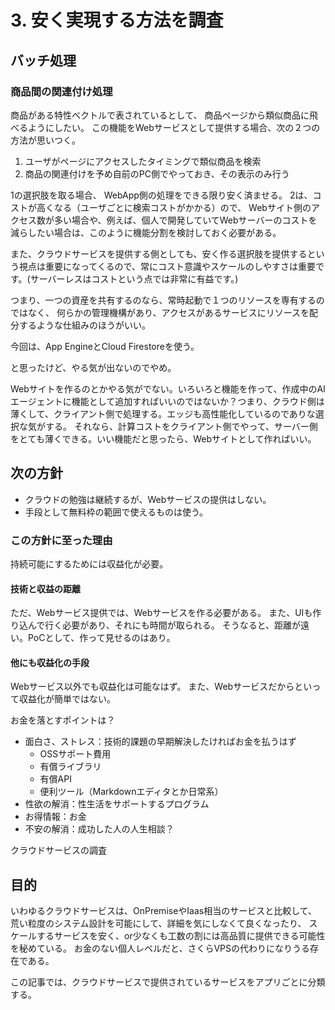 # 3. 安く実現する方法を調査
## バッチ処理
### 商品間の関連付け処理
商品がある特性ベクトルで表されているとして、
商品ページから類似商品に飛べるようにしたい。
この機能をWebサービスとして提供する場合、次の２つの方法が思いつく。
 
1. ユーザがページにアクセスしたタイミングで類似商品を検索
2. 商品の関連付けを予め自前のPC側でやっておき、その表示のみ行う

1の選択肢を取る場合、
WebApp側の処理をできる限り安く済ませる。
2は、コストが高くなる（ユーザごとに検索コストがかかる）ので、
Webサイト側のアクセス数が多い場合や、例えば、個人で開発していてWebサーバーのコストを減らしたい場合は、このように機能分割を検討しておく必要がある。

また、クラウドサービスを提供する側としても、安く作る選択肢を提供するという視点は重要になってくるので、常にコスト意識やスケールのしやすさは重要です。(サーバーレスはコストという点では非常に有益です。)

つまり、一つの資産を共有するのなら、常時起動で１つのリソースを専有するのではなく、
何らかの管理機構があり、アクセスがあるサービスにリソースを配分するような仕組みのほうがいい。

今回は、App EngineとCloud Firestoreを使う。

と思ったけど、やる気が出ないのでやめ。

Webサイトを作るのとかやる気がでない。いろいろと機能を作って、作成中のAIエージェントに機能として追加すればいいのではないか？つまり、クラウド側は薄くして、クライアント側で処理する。エッジも高性能化しているのでありな選択な気がする。
それなら、計算コストをクライアント側でやって、サーバー側をとても薄くできる。いい機能だと思ったら、Webサイトとして作ればいい。

## 次の方針
* クラウドの勉強は継続するが、Webサービスの提供はしない。
* 手段として無料枠の範囲で使えるものは使う。

### この方針に至った理由
持続可能にするためには収益化が必要。

#### 技術と収益の距離
ただ、Webサービス提供では、Webサービスを作る必要がある。
また、UIも作り込んで行く必要があり、それにも時間が取られる。
そうなると、距離が遠い。PoCとして、作って見せるのはあり。

#### 他にも収益化の手段
Webサービス以外でも収益化は可能なはず。
また、Webサービスだからといって収益化が簡単ではない。

お金を落とすポイントは？

* 面白さ、ストレス：技術的課題の早期解決したければお金を払うはず
  * OSSサポート費用
  * 有償ライブラリ
  * 有償API
  * 便利ツール（Markdownエディタとか日常系）
* 性欲の解消：性生活をサポートするプログラム
* お得情報：お金
* 不安の解消：成功した人の人生相談？

クラウドサービスの調査
## 目的
いわゆるクラウドサービスは、OnPremiseやIaas相当のサービスと比較して、
荒い粒度のシステム設計を可能にして、詳細を気にしなくて良くなったり、
スケールするサービスを安く、or少なくも工数の割には高品質に提供できる可能性を秘めている。
お金のない個人レベルだと、さくらVPSの代わりになりうる存在である。

この記事では、クラウドサービスで提供されているサービスをアプリごとに分類する。